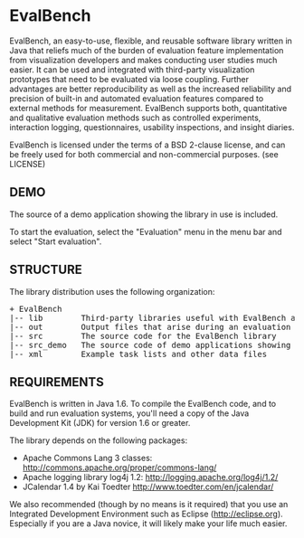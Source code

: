 EvalBench
================================

EvalBench, an easy-to-use, flexible, and reusable software library written in 
Java that reliefs much of the burden of evaluation feature implementation from 
visualization developers and makes conducting user studies much easier. It can 
be used and integrated with third-party visualization prototypes that need to 
be evaluated via loose coupling. Further advantages are better reproducibility 
as well as the increased reliability and precision of built-in and automated 
evaluation features compared to external methods for measurement. EvalBench 
supports both, quantitative and qualitative evaluation methods such as 
controlled experiments, interaction logging, questionnaires, usability 
inspections, and insight diaries.

EvalBench is licensed under the terms of a BSD 2-clause license, and can be 
freely used for both commercial and non-commercial purposes. (see LICENSE)

DEMO
----

The source of a demo application showing the library in use is included. 

To start the evaluation, select the "Evaluation" menu in the menu bar and 
select "Start evaluation".

STRUCTURE
---------

The library distribution uses the following organization:
<pre>
+ EvalBench
|-- lib        Third-party libraries useful with EvalBench and their licenses
|-- out	       Output files that arise during an evaluation
|-- src        The source code for the EvalBench library
|-- src_demo   The source code of demo applications showing the library in use
|-- xml        Example task lists and other data files
</pre>

REQUIREMENTS
------------

EvalBench is written in Java 1.6. To compile the EvalBench code, and to build 
and run evaluation systems, you'll need a copy of the Java Development Kit 
(JDK) for version 1.6 or greater. 

The library depends on the following packages: 
- Apache Commons Lang 3 classes: http://commons.apache.org/proper/commons-lang/
- Apache logging library log4j 1.2: http://logging.apache.org/log4j/1.2/
- JCalendar 1.4 by Kai Toedter http://www.toedter.com/en/jcalendar/

We also recommended (though by no means is it required) that you use an
Integrated Development Environment such as Eclipse (http://eclipse.org).
Especially if you are a Java novice, it will likely make your life much easier.
